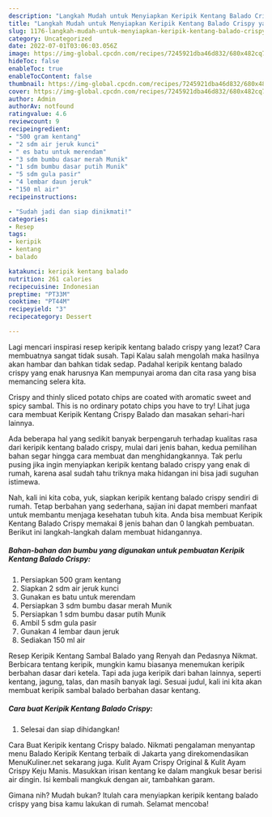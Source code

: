 ```yaml
---
description: "Langkah Mudah untuk Menyiapkan Keripik Kentang Balado Crispy yang Lezat Sekali"
title: "Langkah Mudah untuk Menyiapkan Keripik Kentang Balado Crispy yang Lezat Sekali"
slug: 1176-langkah-mudah-untuk-menyiapkan-keripik-kentang-balado-crispy-yang-lezat-sekali
category: Uncategorized
date: 2022-07-01T03:06:03.056Z
image: https://img-global.cpcdn.com/recipes/7245921dba46d832/680x482cq70/keripik-kentang-balado-crispy-foto-resep-utama.jpg
hideToc: false
enableToc: true
enableTocContent: false
thumbnail: https://img-global.cpcdn.com/recipes/7245921dba46d832/680x482cq70/keripik-kentang-balado-crispy-foto-resep-utama.jpg
cover: https://img-global.cpcdn.com/recipes/7245921dba46d832/680x482cq70/keripik-kentang-balado-crispy-foto-resep-utama.jpg
author: Admin
authorAv: notfound
ratingvalue: 4.6
reviewcount: 9
recipeingredient:
- "500 gram kentang"
- "2 sdm air jeruk kunci"
- " es batu untuk merendam"
- "3 sdm bumbu dasar merah Munik"
- "1 sdm bumbu dasar putih Munik"
- "5 sdm gula pasir"
- "4 lembar daun jeruk"
- "150 ml air"
recipeinstructions:

- "Sudah jadi dan siap dinikmati!"
categories:
- Resep
tags:
- keripik
- kentang
- balado

katakunci: keripik kentang balado 
nutrition: 261 calories
recipecuisine: Indonesian
preptime: "PT33M"
cooktime: "PT44M"
recipeyield: "3"
recipecategory: Dessert

---
```



Lagi mencari inspirasi resep keripik kentang balado crispy yang lezat? Cara membuatnya sangat tidak susah. Tapi Kalau salah mengolah maka hasilnya akan hambar dan bahkan tidak sedap. Padahal keripik kentang balado crispy yang enak harusnya Kan mempunyai aroma dan cita rasa yang bisa memancing selera kita.


Crispy and thinly sliced potato chips are coated with aromatic sweet and spicy sambal. This is no ordinary potato chips you have to try! Lihat juga cara membuat Keripik Kentang Crispy Balado dan masakan sehari-hari lainnya.

Ada beberapa hal yang sedikit banyak berpengaruh terhadap kualitas rasa dari keripik kentang balado crispy, mulai dari jenis bahan, kedua pemilihan bahan segar hingga cara membuat dan menghidangkannya. Tak perlu pusing jika ingin menyiapkan keripik kentang balado crispy yang enak di rumah, karena asal sudah tahu triknya maka hidangan ini bisa jadi suguhan istimewa.


Nah, kali ini kita coba, yuk, siapkan keripik kentang balado crispy sendiri di rumah. Tetap berbahan yang sederhana, sajian ini dapat memberi manfaat untuk membantu menjaga kesehatan tubuh kita. Anda bisa membuat Keripik Kentang Balado Crispy memakai 8 jenis bahan dan 0 langkah pembuatan. Berikut ini langkah-langkah dalam membuat hidangannya.

<!--inarticleads1-->

##### Bahan-bahan dan bumbu yang digunakan untuk pembuatan Keripik Kentang Balado Crispy:

1. Persiapkan 500 gram kentang
1. Siapkan 2 sdm air jeruk kunci
1. Gunakan  es batu untuk merendam
1. Persiapkan 3 sdm bumbu dasar merah Munik
1. Persiapkan 1 sdm bumbu dasar putih Munik
1. Ambil 5 sdm gula pasir
1. Gunakan 4 lembar daun jeruk
1. Sediakan 150 ml air


Resep Keripik Kentang Sambal Balado yang Renyah dan Pedasnya Nikmat. Berbicara tentang keripik, mungkin kamu biasanya menemukan keripik berbahan dasar dari ketela. Tapi ada juga keripik dari bahan lainnya, seperti kentang, jagung, talas, dan masih banyak lagi. Sesuai judul, kali ini kita akan membuat keripik sambal balado berbahan dasar kentang. 

<!--inarticleads2-->

##### Cara buat Keripik Kentang Balado Crispy:


1. Selesai dan siap dihidangkan!

Cara Buat Keripik kentang Crispy balado. Nikmati pengalaman menyantap menu Balado Keripik Kentang terbaik di Jakarta yang direkomendasikan MenuKuliner.net sekarang juga. Kulit Ayam Crispy Original &amp; Kulit Ayam Crispy Keju Manis. Masukkan irisan kentang ke dalam mangkuk besar berisi air dingin. Isi kembali mangkuk dengan air, tambahkan garam. 

Gimana nih? Mudah bukan? Itulah cara menyiapkan keripik kentang balado crispy yang bisa kamu lakukan di rumah. Selamat mencoba!
